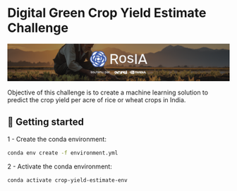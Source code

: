 # Digital Green Crop Yield Estimate Challenge

<img src='assets/banner-linkedin.png'>

Objective of this challenge is to create a machine learning solution to predict the crop yield per acre of rice or wheat crops in India.

## 🏁 Getting started <a name="start"></a>

1 - Create the conda environment:

```bash
conda env create -f environment.yml
```

2 - Activate the conda environment:

```bash
conda activate crop-yield-estimate-env
```
